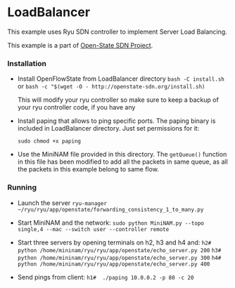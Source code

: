 # LoadBalancer

This example uses Ryu SDN controller to implement Server Load Balancing.

This example is a part of [Open-State SDN Project](https://github.com/OpenState-SDN/ryu/wiki/Server-Load-Balancing).

### Installation

* Install OpenFlowState from LoadBalancer directory
  `bash -C install.sh`
  or 
  `bash -c "$(wget -O - http://openstate-sdn.org/install.sh)`

  This will modify your ryu controller so make sure to keep a backup
  of your ryu controller code, if you have any

* Install paping that allows to ping specific ports. The paping binary is
  included in LoadBalancer directory. Just set permissions for it:

  `sudo chmod +x paping`

* Use the MiniNAM file provided in this directory. The `getQueue()` function
  in this file has been modified to add all the packets in same queue, as 
  all the packets in this example belong to same flow. 

### Running

* Launch the server
  `ryu-manager ~/ryu/ryu/app/openstate/forwarding_consistency_1_to_many.py`

* Start MiniNAM and the network:
  `sudo python MiniNAM.py --topo single,4 --mac --switch user --controller remote`

* Start three servers by opening terminals on h2, h3 and h4 and:
  `h2#  python /home/mininam/ryu/ryu/app/openstate/echo_server.py 200`
  `h3#  python /home/mininam/ryu/ryu/app/openstate/echo_server.py 300`
  `h4#  python /home/mininam/ryu/ryu/app/openstate/echo_server.py 400`

* Send pings from client:
  `h1#  ./paping 10.0.0.2 -p 80 -c 20`
